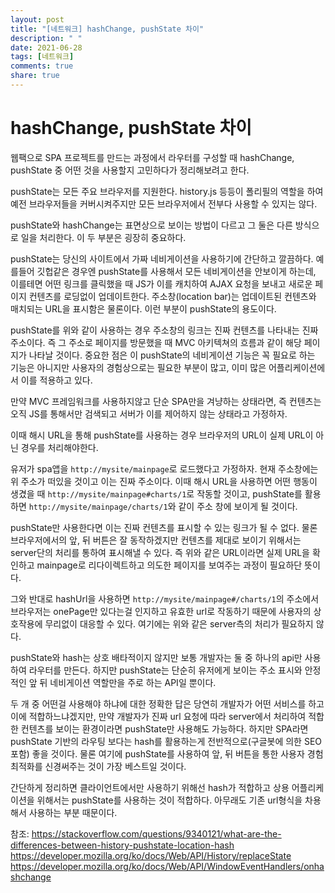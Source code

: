 ```yaml
---
layout: post
title: "[네트워크] hashChange, pushState 차이"
description: " "
date: 2021-06-28
tags: [네트워크]
comments: true
share: true
---
```



# hashChange, pushState 차이

웹팩으로 SPA 프로젝트를 만드는 과정에서 라우터를 구성할 때 hashChange, pushState 중 어떤 것을 사용할지 고민하다가 정리해보려고 한다.

pushState는 모든 주요 브라우저를 지원한다. history.js 등등이 폴리필의 역할을 하여 예전 브라우저들을 커버시켜주지만 모든 브라우저에서 전부다 사용할 수 있지는 않다.

pushState와 hashChange는 표면상으로 보이는 방법이 다르고 그 둘은 다른 방식으로 일을 처리한다. 이 두 부분은 굉장히 중요하다.

pushState는 당신의 사이트에서 가짜 네비게이션을 사용하기에 간단하고 깔끔하다. 예를들어 깃헙같은 경우엔 pushState를 사용해서 모든 네비게이션을 안보이게 하는데, 이를테면 어떤 링크를 클릭했을 때 JS가 이를 캐치하여 AJAX 요청을 보내고 새로운 페이지 컨텐츠를 로딩없이 업데이트한다. 주소창(location bar)는 업데이트된 컨텐츠와 매치되는 URL을 표시함은 물론이다. 이런 부분이 pushState의 용도이다.

pushState를 위와 같이 사용하는 경우 주소창의 링크는 진짜 컨텐츠를 나타내는 진짜 주소이다. 즉 그 주소로 페이지를 방문했을 때 MVC 아키텍쳐의 흐름과 같이 해당 페이지가 나타날 것이다. 중요한 점은 이 pushState의 네비게이션 기능은 꼭 필요로 하는 기능은 아니지만 사용자의 경험상으로는 필요한 부분이 많고, 이미 많은 어플리케이션에서 이를 적용하고 있다.

만약 MVC 프레임워크를 사용하지않고 단순 SPA만을 겨냥하는 상태라면, 즉 컨텐츠는 오직 JS를 통해서만 검색되고 서버가 이를 제어하지 않는 상태라고 가정하자.

이때 해시 URL을 통해 pushState를 사용하는 경우 브라우저의 URL이 실제 URL이 아닌 경우를 처리해야한다.

유저가 spa앱을 `http://mysite/mainpage`로 로드했다고 가정하자. 현재 주소창에는 위 주소가 떠있을 것이고 이는 진짜 주소이다. 이때 해시 URL을 사용하면 어떤 행동이 생겼을 때 `http://mysite/mainpage#charts/1`로 작동할 것이고,
pushState를 활용하면 `http://mysite/mainpage/charts/1`와 같이 주소 창에 보이게 될 것이다.

pushState만 사용한다면 이는 진짜 컨텐츠를 표시할 수 있는 링크가 될 수 없다. 물론 브라우저에서의 앞, 뒤 버튼은 잘 동작하겠지만 컨텐츠를 제대로 보이기 위해서는 server단의 처리를 통하여 표시해낼 수 있다. 즉 위와 같은 URL이라면 실제 URL을 확인하고 mainpage로 리다이렉트하고 의도한 페이지를 보여주는 과정이 필요하단 뜻이다.

그와 반대로 hashUrl을 사용하면 `http://mysite/mainpage#/charts/1`의 주소에서 브라우저는 onePage만 있다는걸 인지하고 유효한 url로 작동하기 때문에 사용자의 상호작용에 무리없이 대응할 수 있다. 여기에는 위와 같은 server측의 처리가 필요하지 않다.

pushState와 hash는 상호 배타적이지 않지만 보통 개발자는 둘 중 하나의 api만 사용하여 라우터를 만든다. 하지만 pushState는 단순히 유저에게 보이는 주소 표시와 안정적인 앞 뒤 네비게이션 역할만을 주로 하는 API일 뿐이다.

두 개 중 어떤걸 사용해야 하냐에 대한 정확한 답은 당연히 개발자가 어떤 서비스를 하고 이에 적합하느냐겠지만, 만약 개발자가 진짜 url 요청에 따라 server에서 처리하여 적합한 컨텐츠를 보이는 환경이라면 pushState만 사용해도 가능하다. 하지만 SPA라면 pushState 기반의 라우팅 보다는 hash를 활용하는게 전반적으로(구글봇에 의한 SEO 포함) 좋을 것이다. 물론 여기에 pushState를 사용하여 앞, 뒤 버튼을 통한 사용자 경험 최적화를 신경써주는 것이 가장 베스트일 것이다.

간단하게 정리하면 클라이언트에서만 사용하기 위해선 hash가 적합하고 상용 어플리케이션을 위해서는 pushState를 사용하는 것이 적합하다. 아무래도 기존 url형식을 차용해서 사용하는 부분 때문이다.

참조:
https://stackoverflow.com/questions/9340121/what-are-the-differences-between-history-pushstate-location-hash
https://developer.mozilla.org/ko/docs/Web/API/History/replaceState
https://developer.mozilla.org/ko/docs/Web/API/WindowEventHandlers/onhashchange
